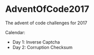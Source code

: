 # AdventOfCode2017
The advent of code challenges for 2017

Calendar:
- Day 1: Inverse Captcha
- Day 2: Corruption Checksum